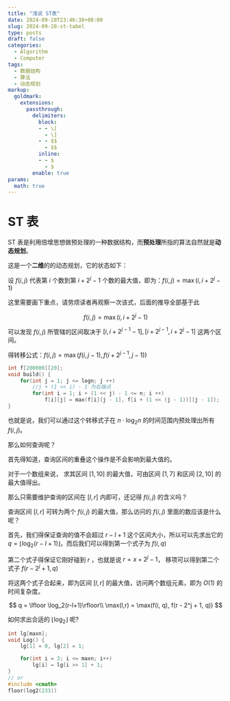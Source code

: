 ```yaml
---
title: "浅说 ST表"
date: 2024-09-28T23:46:38+08:00
slug: 2024-09-28-st-tabel
type: posts
draft: false
categories:
  - Algorithm
  - Computer
tags:
  - 数据结构
  - 算法
  - 动态规划
markup:
  goldmark:
    extensions:
      passthrough:
        delimiters:
          block:
          - - \[
            - \]
          - - $$
            - $$
          inline:
          - - $
            - $
        enable: true
params:
  math: true
---
```


# ST 表

ST 表是利用倍增思想做预处理的一种数据结构，而**预处理**所指的算法自然就是**动态规划**。

这是一个**二维**的的动态规划，它的状态如下：

设 $f(i,j)$ 代表第 $i$ 个数到第 $i + 2^j - 1$ 个数的最大值，即为：$f(i, j) = \max(i,i + 2^j - 1)$

这里需要画下重点，请劳烦读者再观察一次该式，后面的推导全部基于此

$$f(i, j) = \max(i,i + 2^j - 1)$$

可以发现 $f(i, j)$ 所管辖的区间取决于 $[i, i + 2^{j - 1} - 1] , [i + 2^{j - 1},i + 2^j - 1]$ 这两个区间。

得转移公式：$f(i, j) = \max(f(i, j - 1), f(i + 2^{j - 1}, j - 1))$

```cpp
int f[200000][20];
void build() {
    for(int j = 1; j <= logn; j ++)
        //j + (1 << i) - 1 为右端点
        for(int i = 1; i + (1 << j) - 1 <= n; i ++)
            f[i][j] = max(f[i][j - 1], f[i + (1 << (j - 1))][j - 1]);
}
```

也就是说，我们可以通过这个转移式子在 $n \cdot \log _2n$ 的时间范围内预处理出所有 $f(i,j)$。

那么如何查询呢？

首先得知道，查询区间的重叠这个操作是不会影响到最大值的。

对于一个数组来说， 求其区间 $[1, 10]$ 的最大值，可由区间 $[1, 7]$ 和区间 $[2, 10]$ 的最大值得出。

那么只需要维护查询的区间在 $[l, r]$ 内即可，还记得 $f(i,j)$ 的含义吗？

查询区间 $[l, r]$ 可转为两个 $f(i, j)$ 的最大值，那么访问的 $f(i, j)$ 里面的数应该是什么呢？

首先，我们得保证查询的值不会超过 $r - l + 1$ 这个区间大小，所以可以先求出它的 $q = \lfloor \log_2(r-l+1) \rfloor$，而后我们可以得到第一个式子为 $f(i, q)$

第二个式子得保证它刚好碰到 $r$ ，也就是说 $r = x + 2^j - 1$， 移项可以得到第二个式子 $f(r - 2^j + 1, q)$

将这两个式子合起来，即为区间 $[l, r]$ 的最大值，访问两个数组元素，即为 $O(1)$ 的时间复杂度。

$$
q = \lfloor \log_2(r-l+1)\rfloor\\
\max(l,r) = \max(f(i, q), f(r - 2^j + 1, q))
$$

如何求出合适的 $\lfloor \log_2 \rfloor$ 呢?

```cpp
int lg[maxn];
void Log() {
    lg[1] = 0, lg[2] = 1;

    for(int i = 3; i <= maxn; i++)
        lg[i] = lg[i >> 1] + 1;
}
// or
#include <cmath>
floor(log2(233))
```
